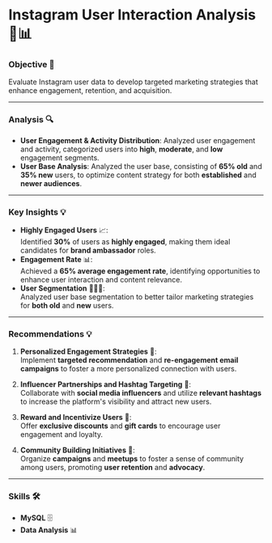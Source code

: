 # **Instagram User Interaction Analysis** 📸📊

### **Objective** 🎯  
Evaluate Instagram user data to develop targeted marketing strategies that enhance engagement, retention, and acquisition.

---
### **Analysis** 🔍  
- **User Engagement & Activity Distribution**: Analyzed user engagement and activity, categorized users into **high**, **moderate**, and **low** engagement segments.  
- **User Base Analysis**: Analyzed the user base, consisting of **65% old** and **35% new** users, to optimize content strategy for both **established** and **newer audiences**.

---
### **Key Insights** 💡  
- **Highly Engaged Users** 📈:  
   Identified **30%** of users as **highly engaged**, making them ideal candidates for **brand ambassador** roles.  
- **Engagement Rate** 📊:  
   Achieved a **65% average engagement rate**, identifying opportunities to enhance user interaction and content relevance.  
- **User Segmentation** 🧑‍🤝‍🧑:  
   Analyzed user base segmentation to better tailor marketing strategies for **both old** and **new** users.

---

### **Recommendations** 💡  
1. **Personalized Engagement Strategies** 📧:  
   Implement **targeted recommendation** and **re-engagement email campaigns** to foster a more personalized connection with users.  

2. **Influencer Partnerships and Hashtag Targeting** 📢:  
   Collaborate with **social media influencers** and utilize **relevant hashtags** to increase the platform's visibility and attract new users.  

3. **Reward and Incentivize Users** 🎁:  
   Offer **exclusive discounts** and **gift cards** to encourage user engagement and loyalty.  

4. **Community Building Initiatives** 🤝:  
   Organize **campaigns** and **meetups** to foster a sense of community among users, promoting **user retention** and **advocacy**.

---

### **Skills** 🛠️  
- **MySQL** 🗄️  
- **Data Analysis** 📊

